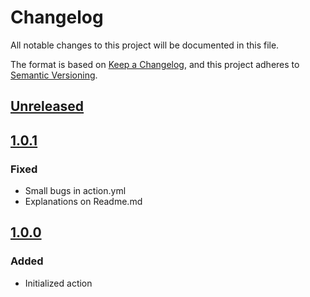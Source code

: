 # Changelog

All notable changes to this project will be documented in this file.

The format is based on [Keep a Changelog](https://keepachangelog.com/en/1.1.0/),
and this project adheres to [Semantic Versioning](https://semver.org/spec/v2.0.0.html).

## [Unreleased]

## [1.0.1]

### Fixed

- Small bugs in action.yml
- Explanations on Readme.md

## [1.0.0]

### Added

- Initialized action

[Unreleased]: https://github.com/Global-Smart-IoT/aws-interface/compare/v1.0.1...HEAD
[1.0.1]: https://github.com/Global-Smart-IoT/aws-interface/compare/v1.0.0...v1.0.1
[1.0.0]: https://github.com/Global-Smart-IoT/aws-interface/compare/f29d4e8...v1.0.0